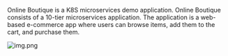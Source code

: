 
Online Boutique is a K8S microservices demo application. 
Online Boutique consists of a 10-tier microservices application. 
The application is a web-based e-commerce app where users can browse items, add them to the cart, and purchase them.

![img.png](./docs/img/img.png)